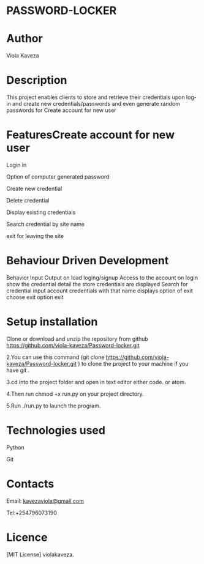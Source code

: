 # PASSWORD-LOCKER

# Author
Viola Kaveza

# Description
This project enables clients to store and retrieve their credentials upon log-in and create new credentials/passwords and even generate random passwords for Create account for new user

# FeaturesCreate account for new user

Login in

Option of computer generated password

Create new credential

Delete credential

Display existing credentials

Search credential by site name

exit for leaving the site

# Behaviour Driven Development

Behavior Input Output on load loging/signup Access to the account on login show the credential detail the store credentials are displayed Search for credential input account credentials with that name displays option of exit choose exit option exit

# Setup installation

Clone or download and unzip the repository from github https://github.com/viola-kaveza/Password-locker.git

2.You can use this command (git clone https://github.com/viola-kaveza/Password-locker.git ) to clone the project to your machine if you have git .

3.cd into the project folder and open in text editor either code. or atom.

4.Then run chmod +x run.py on your project directory.

5.Run ./run.py to launch the program.

# Technologies used
Python

Git

# Contacts

Email: kavezaviola@gmail.com

Tel:+254796073190

# Licence

[MIT License] violakaveza.








